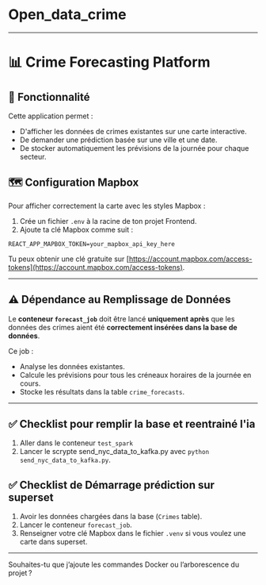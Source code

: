 # Open_data_crime

---

# 📊 Crime Forecasting Platform

## 🚀 Fonctionnalité

Cette application permet :

* D'afficher les données de crimes existantes sur une carte interactive.
* De demander une prédiction basée sur une ville et une date.
* De stocker automatiquement les prévisions de la journée pour chaque secteur.

## 🗺️ Configuration Mapbox

Pour afficher correctement la carte avec les styles Mapbox :

1. Crée un fichier `.env` à la racine de ton projet Frontend.
2. Ajoute ta clé Mapbox comme suit :

```
REACT_APP_MAPBOX_TOKEN=your_mapbox_api_key_here
```

Tu peux obtenir une clé gratuite sur [https://account.mapbox.com/access-tokens](https://account.mapbox.com/access-tokens).

---

## ⚠️ Dépendance au Remplissage de Données

Le **conteneur `forecast_job`** doit être lancé **uniquement après** que les données des crimes aient été **correctement insérées dans la base de données**.

Ce job :

* Analyse les données existantes.
* Calcule les prévisions pour tous les créneaux horaires de la journée en cours.
* Stocke les résultats dans la table `crime_forecasts`.

---

## ✅ Checklist pour remplir la base et reentrainé l'ia

1. Aller dans le conteneur `test_spark`
2. Lancer le scrypte send_nyc_data_to_kafka.py avec `python send_nyc_data_to_kafka.py`.

## ✅ Checklist de Démarrage prédiction sur superset

1. Avoir les données chargées dans la base (`Crimes` table).
2. Lancer le conteneur `forecast_job`.
3. Renseigner votre clé Mapbox dans le fichier `.venv` si vous voulez une carte dans superset.

---

Souhaites-tu que j’ajoute les commandes Docker ou l’arborescence du projet ?

